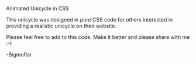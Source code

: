 Animated Unicycle in CSS

This unicycle was designed in pure CSS code for others interested in providing a realistic unicycle on their website. 

Please feel free to add to this code. Make it better and please share with me :-)

-Bigmuflar